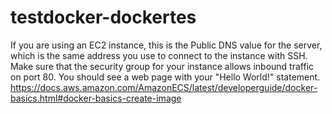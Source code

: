 # testdocker-dockertes
If you are using an EC2 instance, this is the Public DNS value for the server, which is the same address you use to connect to the instance with SSH. Make sure that the security group for your instance allows inbound traffic on port 80.
You should see a web page with your "Hello World!" statement.
https://docs.aws.amazon.com/AmazonECS/latest/developerguide/docker-basics.html#docker-basics-create-image
